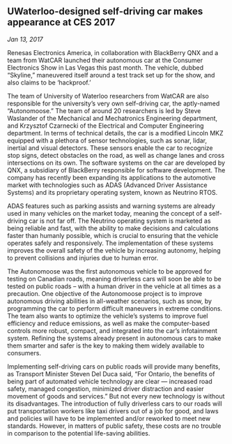 ## UWaterloo-designed self-driving car makes appearance at CES 2017 <br>
*Jan 13, 2017*

Renesas Electronics America, in collaboration with BlackBerry QNX and a team from WatCAR launched their autonomous car at the Consumer Electronics Show in Las Vegas this past month. The vehicle, dubbed “Skyline,” maneuvered itself around a test track set up for the show, and also claims to be ‘hackproof.’

The team of University of Waterloo researchers from WatCAR are also responsible for the university’s very own self-driving car, the aptly-named “Autonomoose.” The team of around 20 researchers is led by Steve Waslander of the Mechanical and Mechatronics Engineering department, and Krzysztof Czarnecki of the Electrical and Computer Engineering department. In terms of technical details, the car is a modified Lincoln MKZ equipped with a plethora of sensor technologies, such as sonar, lidar, inertial and visual detectors. These sensors enable the car to recognize stop signs, detect obstacles on the road, as well as change lanes and cross intersections on its own. The software systems on the car are developed by QNX, a subsidiary of BlackBerry responsible for software development. The company has recently been expanding its applications to the automotive market with technologies such as ADAS (Advanced Driver Assistance Systems) and its proprietary operating system, known as Neutrino RTOS.

ADAS features such as parking assists and warning systems are already used in many vehicles on the market today, meaning the concept of a self-driving car is not far off. The Neutrino operating system is marketed as being reliable and fast, with the ability to make decisions and calculations faster than humanly possible, which is crucial to ensuring that the vehicle operates safely and responsively. The implementation of these systems improves the overall safety of the vehicle by increasing autonomy, helping to prevent collisions and injuries due to human error.

The Autonomoose was the first autonomous vehicle to be approved for testing on Canadian roads, meaning driverless cars will soon be able to be tested on public roads – with a human driver in the vehicle at all times as a precaution. One objective of the Autonomoose project is to improve autonomous driving abilities in all-weather scenarios, such as snow, by programming the car to perform difficult maneuvers in extreme conditions. The team also wants to optimize the vehicle’s systems to improve fuel efficiency and reduce emissions, as well as make the computer-based controls more robust, compact, and integrated into the car’s infotainment system. Refining the systems already present in autonomous cars to make them smarter and safer is the key to making them widely available to consumers.

Implementing self-driving cars on public roads will provide many benefits, as Transport Minister Steven Del Duca said, “For Ontario, the benefits of being part of automated vehicle technology are clear — increased road safety, managed congestion, minimized driver distraction and easier movement of goods and services.”  But not every new technology is without its disadvantages. The introduction of fully driverless cars to our roads will put transportation workers like taxi drivers out of a job for good, and laws and policies will have to be implemented and/or reworked to meet new standards. However, in matters of public safety, these costs are no trouble in comparison to the potential life-saving abilities.
